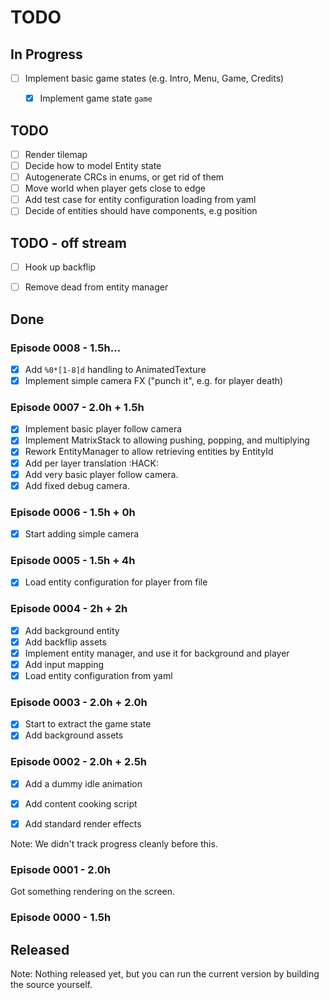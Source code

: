 # TODO


## In Progress

- [ ] Implement basic game states (e.g. Intro, Menu, Game, Credits)
    - [x] Implement game state `game`


## TODO
- [ ] Render tilemap
- [ ] Decide how to model Entity state
- [ ] Autogenerate CRCs in enums, or get rid of them
- [ ] Move world when player gets close to edge
- [ ] Add test case for entity configuration loading from yaml
- [ ] Decide of entities should have components, e.g position

## TODO - off stream
- [ ] Hook up backflip
- [ ] Remove dead from entity manager


## Done

### Episode 0008 - 1.5h...
- [x] Add `%0*[1-8]d` handling to AnimatedTexture
- [x] Implement simple camera FX ("punch it", e.g. for player death)

### Episode 0007 - 2.0h + 1.5h
- [x] Implement basic player follow camera
- [x] Implement MatrixStack to allowing pushing, popping, and multiplying
- [x] Rework EntityManager to allow retrieving entities by EntityId
- [x] Add per layer translation :HACK:
- [x] Add very basic player follow camera.
- [x] Add fixed debug camera.

### Episode 0006 - 1.5h + 0h 
- [x] Start adding simple camera

### Episode 0005 - 1.5h + 4h
- [x] Load entity configuration for player from file

### Episode 0004 - 2h + 2h
- [x] Add background entity
- [x] Add backflip assets
- [x] Implement entity manager, and use it for background and player
- [x] Add input mapping
- [x] Load entity configuration from yaml

### Episode 0003 - 2.0h + 2.0h
- [x] Start to extract the game state
- [x] Add background assets

### Episode 0002 - 2.0h + 2.5h
- [x] Add a dummy idle animation
- [x] Add content cooking script
- [x] Add standard render effects


Note: We didn't track progress cleanly before this.

### Episode 0001 - 2.0h

 Got something rendering on the screen.


### Episode 0000 - 1.5h


## Released

Note:
Nothing released yet, but you can run the current version by building the source yourself.
